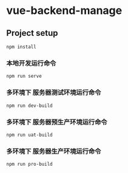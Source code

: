 # vue-backend-manage

## Project setup
```
npm install
```

### 本地开发运行命令
```
npm run serve
```

### 多环境下 服务器测试环境运行命令
```
npm run dev-build
```

### 多环境下 服务器预生产环境运行命令
```
npm run uat-build
```

### 多环境下 服务器生产环境运行命令
```
npm run pro-build
```

